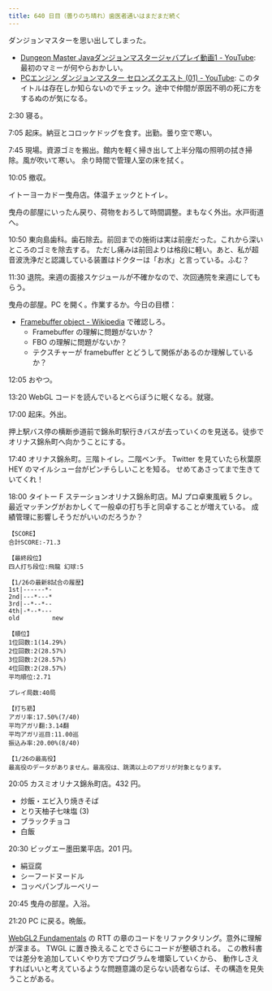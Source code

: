 ```yaml
---
title: 640 日目（曇りのち晴れ）歯医者通いはまだまだ続く
---
```


ダンジョンマスターを思い出してしまった。

* [Dungeon Master Javaダンジョンマスタージャバプレイ動画1 - YouTube](https://www.youtube.com/watch?v=-X3d6UKXqaE):
  最初のマミーが何やらおかしい。
* [PCエンジン ダンジョンマスター セロンズクエスト (01) - YouTube](https://www.youtube.com/watch?v=PUKBI3t-7wM):
  このタイトルは存在しか知らないのでチェック。途中で仲間が原因不明の死に方をするぬのが気になる。

2:30 寝る。

7:05 起床。納豆とコロッケドッグを食す。出勤。曇り空で寒い。

7:45 現場。資源ゴミを搬出。館内を軽く掃き出して上半分階の照明の拭き掃除。風が吹いて寒い。
余り時間で管理人室の床を拭く。

10:05 撤収。

イトーヨーカドー曳舟店。体温チェックとトイレ。

曳舟の部屋にいったん戻り、荷物をおろして時間調整。まもなく外出。水戸街道へ。

10:50 東向島歯科。歯石除去。前回までの施術は実は前座だった。これから深いところのゴミを除去する。
ただし痛みは前回よりは格段に軽い。あと、私が超音波洗浄だと認識している装置はドクターは「お水」と言っている。ふむ？

11:30 退院。来週の面接スケジュールが不確かなので、次回通院を来週にしてもらう。

曳舟の部屋。PC を開く。作業するか。今日の目標：

* [Framebuffer object - Wikipedia](https://en.wikipedia.org/wiki/Framebuffer_object) で確認しろ。
  * Framebuffer の理解に問題がないか？
  * FBO の理解に問題がないか？
  * テクスチャーが framebuffer とどうして関係があるのか理解しているか？

12:05 おやつ。

13:20 WebGL コードを読んでいるとべらぼうに眠くなる。就寝。

17:00 起床。外出。

押上駅バス停の横断歩道前で錦糸町駅行きバスが去っていくのを見送る。徒歩でオリナス錦糸町へ向かうことにする。

17:40 オリナス錦糸町。三階トイレ。二階ベンチ。
Twitter を見ていたら秋葉原 HEY のマイルシュー台がピンチらしいことを知る。
せめてあさってまで生きていてくれ！

18:00 タイトー F ステーションオリナス錦糸町店。MJ プロ卓東風戦 5 クレ。
最近マッチングがおかしくて一般卓の打ち手と同卓することが増えている。
成績管理に影響しそうだがいいのだろうか？

```text
【SCORE】
合計SCORE:-71.3

【最終段位】
四人打ち段位:飛龍 幻球:5

【1/26の最新8試合の履歴】
1st|------*-
2nd|---*---*
3rd|--*--*--
4th|-*--*---
old         new

【順位】
1位回数:1(14.29%)
2位回数:2(28.57%)
3位回数:2(28.57%)
4位回数:2(28.57%)
平均順位:2.71

プレイ局数:40局

【打ち筋】
アガリ率:17.50%(7/40)
平均アガリ翻:3.14翻
平均アガリ巡目:11.00巡
振込み率:20.00%(8/40)

【1/26の最高役】
最高役のデータがありません。最高役は、跳満以上のアガリが対象となります。
```

20:05 カスミオリナス錦糸町店。432 円。

* 炒飯・エビ入り焼きそば
* とり天柚子七味塩 (3)
* ブラックチョコ
* 白飯

20:30 ビッグエー墨田業平店。201 円。

* 絹豆腐
* シーフードヌードル
* コッペパンブルーベリー

20:45 曳舟の部屋。入浴。

21:20 PC に戻る。晩飯。

[WebGL2 Fundamentals] の RTT の章のコードをリファクタリング。意外に理解が深まる。
TWGL に置き換えることでさらにコードが整頓される。
この教科書では差分を追加していくやり方でプログラムを増築していくから、
動作しさえすればいいと考えているような問題意識の足らない読者ならば、その構造を見失うことがある。

[WebGL2 Fundamentals]: https://webgl2fundamentals.org
